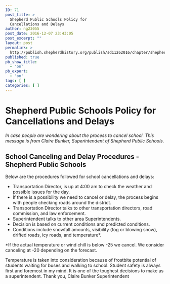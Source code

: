 ```yaml
---
ID: 71
post_title: >
  Shepherd Public Schools Policy for
  Cancellations and Delays
author: ng23055
post_date: 2016-12-07 23:43:05
post_excerpt: ""
layout: post
permalink: >
  http://publish.shepherdhistory.org/publish/sd11262016/chapter/shepherd-public-schools-policy-for-cancellations-and-delays/
published: true
pb_show_title:
  - 'on'
pb_export:
  - 'on'
tags: [ ]
categories: [ ]
---
```

<div id="shepherd-public-schools-policy-for-cancellations-and-delays" class="section level1">
<h1>Shepherd Public Schools Policy for Cancellations and Delays</h1>
<em>In case people are wondering about the process to cancel school. This message is from Claire Bunker, Superintendent of Shepherd Public Schools.</em>
<div id="school-canceling-and-delay-procedures---shepherd-public-schools" class="section level2">
<h2>School Canceling and Delay Procedures - Shepherd Public Schools</h2>
Below are the procedures followed for school cancellations and delays:
<ul>
 	<li>Transportation Director, is up at 4:00 am to check the weather and possible issues for the day.</li>
 	<li>If there is a possibility we need to cancel or delay, the process begins with people checking roads around the district.</li>
 	<li>Transportation Director talks to other transportation directors, road commission, and law enforcement.</li>
 	<li>Superintendent talks to other area Superintendents.</li>
 	<li>Decision is based on current conditions and predicted conditions.</li>
 	<li>Conditions include snowfall amounts, visibility (fog or blowing snow), drifted roads, icy roads, and temperature*.</li>
</ul>
*If the actual temperature or wind chill is below -25 we cancel. We consider canceling at -20 depending on the forecast.

Temperature is taken into consideration because of frostbite potential of students waiting for buses and walking to school.
Student safety is always first and foremost in my mind. It is one of the toughest decisions to make as a superintendent.
Thank you,
Claire Bunker
Superintendent

</div>
</div>